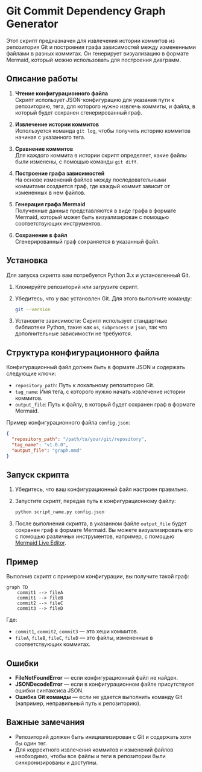 # Git Commit Dependency Graph Generator

Этот скрипт предназначен для извлечения истории коммитов из репозитория Git и построения графа зависимостей между измененными файлами в разных коммитах. Он генерирует визуализацию в формате Mermaid, который можно использовать для построения диаграмм.

## Описание работы

1. **Чтение конфигурационного файла**  
   Скрипт использует JSON-конфигурацию для указания пути к репозиторию, тега, для которого нужно извлечь коммиты, и файла, в который будет сохранен сгенерированный граф.

2. **Извлечение истории коммитов**  
   Используется команда `git log`, чтобы получить историю коммитов начиная с указанного тега.

3. **Сравнение коммитов**  
   Для каждого коммита в истории скрипт определяет, какие файлы были изменены, с помощью команды `git diff`.

4. **Построение графа зависимостей**  
   На основе изменений файлов между последовательными коммитами создается граф, где каждый коммит зависит от измененных в нем файлов.

5. **Генерация графа Mermaid**  
   Полученные данные представляются в виде графа в формате Mermaid, который может быть визуализирован с помощью соответствующих инструментов.

6. **Сохранение в файл**  
   Сгенерированный граф сохраняется в указанный файл.

## Установка

Для запуска скрипта вам потребуется Python 3.x и установленный Git.

1. Клонируйте репозиторий или загрузите скрипт.
2. Убедитесь, что у вас установлен Git. Для этого выполните команду:
   ```bash
   git --version
   ```

3. Установите зависимости:
   Скрипт использует стандартные библиотеки Python, такие как `os`, `subprocess` и `json`, так что дополнительные зависимости не требуются.

## Структура конфигурационного файла

Конфигурационный файл должен быть в формате JSON и содержать следующие ключи:

- `repository_path`: Путь к локальному репозиторию Git.
- `tag_name`: Имя тега, с которого нужно начать извлечение истории коммитов.
- `output_file`: Путь к файлу, в который будет сохранен граф в формате Mermaid.

Пример конфигурационного файла `config.json`:

```json
{
  "repository_path": "/path/to/your/git/repository",
  "tag_name": "v1.0.0",
  "output_file": "graph.mmd"
}
```

## Запуск скрипта

1. Убедитесь, что ваш конфигурационный файл настроен правильно.
2. Запустите скрипт, передав путь к конфигурационному файлу:

   ```bash
   python script_name.py config.json
   ```

3. После выполнения скрипта, в указанном файле `output_file` будет сохранен граф в формате Mermaid. Вы можете визуализировать его с помощью различных инструментов, например, с помощью [Mermaid Live Editor](https://mermaid-js.github.io/mermaid-live-editor/).

## Пример

Выполнив скрипт с примером конфигурации, вы получите такой граф:

```mermaid
graph TD
    commit1 --> fileA
    commit1 --> fileB
    commit2 --> fileC
    commit3 --> fileD
```

Где:
- `commit1`, `commit2`, `commit3` — это хеши коммитов.
- `fileA`, `fileB`, `fileC`, `fileD` — это файлы, измененные в соответствующих коммитах.

## Ошибки

- **FileNotFoundError** — если конфигурационный файл не найден.
- **JSONDecodeError** — если в конфигурационном файле присутствуют ошибки синтаксиса JSON.
- **Ошибка Git команды** — если не удается выполнить команду Git (например, неправильный путь к репозиторию).

## Важные замечания

- Репозиторий должен быть инициализирован с Git и содержать хотя бы один тег.
- Для корректного извлечения коммитов и изменений файлов необходимо, чтобы все файлы и теги в репозитории были синхронизированы и доступны.
